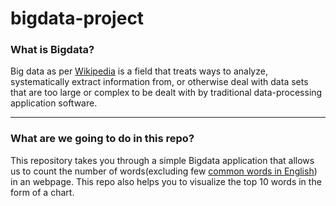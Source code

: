 # bigdata-project

### What is Bigdata?

Big data as per [Wikipedia](https://en.wikipedia.org/wiki/Big_data) is a field that treats ways to analyze, systematically extract information from, or otherwise deal with data sets that are too large or complex to be dealt with by traditional data-processing application software.

---

### What are we going to do in this repo?

This repository takes you through a simple Bigdata application that allows us to count the number of words(excluding few [common words in English](https://en.wikipedia.org/wiki/Most_common_words_in_English)) in an webpage. This repo also helps you to visualize the top 10 words in the form of a chart.



